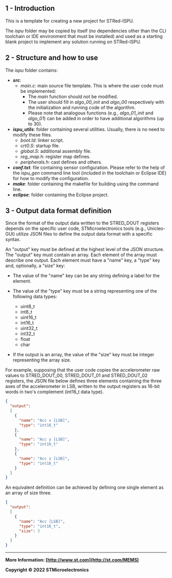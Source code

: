 ## 1 - Introduction

This is a template for creating a new project for STRed-ISPU.

The *ispu* folder may be copied by itself (no dependencies other than the CLI toolchain or IDE environment that must be installed) and used as a starting blank project to implement any solution running on STRed-ISPU.


## 2 - Structure and how to use

The *ispu* folder contains:

* ***src***:
  * *main.c*: main source file template. This is where the user code must be implemented:
    * The *main* function should not be modified.
    * The user should fill in *algo_00_init* and *algo_00* respectively with the initialization and running code of the algorithm.
    * Please note that analogous functions (e.g., *algo_01_init* and *algo_01*) can be added in order to have additional algorithms (up to 30).
* ***ispu_utils***: folder containing several utilities. Usually, there is no need to modify these files.
  * *boot.ld*: linker script.
  * *crt0.S*: startup file.
  * *global.S*: additional assembly file.
  * *reg_map.h*: register map defines.
  * *peripherals.h*: cast defines and others.
* ***conf.txt***: file containing sensor configuration. Please refer to the help of the *ispu_gen* command line tool (included in the toolchain or Eclipse IDE) for how to modify the configuration.
* ***make***: folder containing the makefile for building using the command line.
* ***eclipse***: folder containing the Eclipse project.

## 3 - Output data format definition

Since the format of the output data written to the STRED_DOUT registers depends on the specific user code, STMicroelectronics tools (e.g., Unicleo-GUI) utilize JSON files to define the output data format with a specific syntax.

An "output" key must be defined at the highest level of the JSON structure. The "output" key must contain an array. Each element of the array must describe one output. Each element must have a "name" key, a "type" key and, optionally, a "size" key:

- The value of the "name" key can be any string defining a label for the element.

- The value of the "type" key must be a string representing one of the following data types:
  - uint8_t
  - int8_t
  - uint16_t
  - int16_t
  - uint32_t
  - int32_t
  - float
  - char
- If the output is an array, the value of the "size" key must be integer representing the array size.

For example, supposing that the user code copies the accelerometer raw values to STRED_DOUT_00, STRED_DOUT_01 and STRED_DOUT_02 registers, the JSON file below defines three elements containing the three axes of the accelerometer in LSB, written to the output registers as 16-bit words in two's complement (int16_t data type).

```json
{
  "output":
  [
    {
      "name": "Acc x [LSB]",
      "type": "int16_t"
    },
    {
      "name": "Acc y [LSB]",
      "type": "int16_t"
    },
    {
      "name": "Acc z [LSB]",
      "type": "int16_t"
    }
  ]
}
```

An equivalent definition can be achieved by defining one single element as an array of size three.

```json
{
  "output":
  [
    {
      "name": "Acc [LSB]",
      "type": "int16_t",
      "size": 3
    }
  ]
}
```

------

**More Information: [http://www.st.com](http://st.com/MEMS)**

**Copyright © 2022 STMicroelectronics**